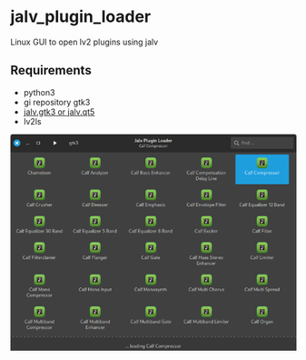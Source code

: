 # jalv_plugin_loader
Linux GUI to open lv2 plugins using jalv

## Requirements

- python3
- gi repository gtk3
- [jalv.gtk3 or jalv.qt5](https://github.com/drobilla/jalv)
- lv2ls

![screenshot](screenshot.png)
